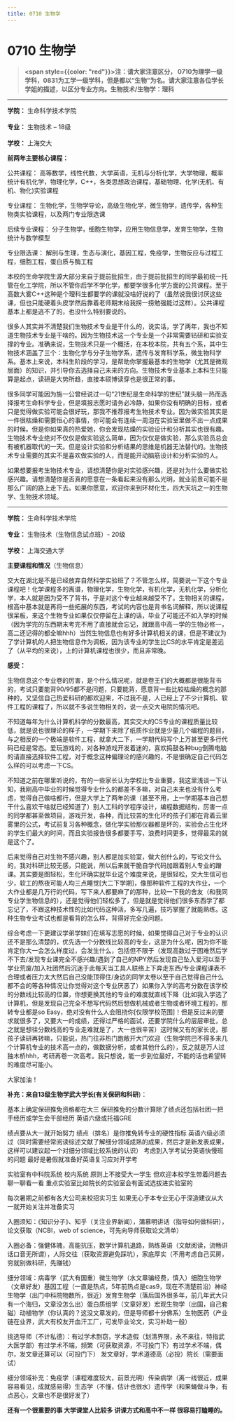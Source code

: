 ```yaml
---
title: 0710 生物学
---
```

# 0710 生物学
> **<span style={{color: "red"}}>注：请大家注意区分， 0710为理学一级学科，0831为工学一级学科，但是都以“生物”为名。请大家注意各位学长学姐的描述，以区分专业方向。生物技术/生物学：理科</span>**
---
**学院：** 生命科学技术学院<br></br>
**专业：** 生物技术 – 18级<br></br>
**学校：** 上海交大

**前两年主要核心课程：**

公共课程：
高等数学，线性代数，大学英语，无机与分析化学，大学物理，概率统计有机化学，物理化学，C++，各类思想政治课程，基础物理、化学(无机、有机、物化)实验课程

专业课程：
生物化学，生物学导论，高级生物化学，微生物学，遗传学，各种生物类实验课程，以及两门专业限选课

后续专业课程：
分子生物学，细胞生物学，应用生物信息学，发育生物学，生物统计与数学模型

专业限选课：
解剖与生理，生态与演化，基因工程，免疫学，生物反应与过程工程，细胞工程，蛋白质与酶工程

本校的生命学院生源大部分来自于提前批招生，由于提前批招生的同学最初统一托管在化工学院，所以不管你后学不学化学，都要学很多化学方面的公共课程。至于高数大雾C++这种是个理科生都要学的课就没啥好说的了（虽然说我很讨厌这些课，但也只能硬着头皮学然后靠着老师期末给我捞一捞勉强能过这样）。公共课程基本上都是逃不了的，也没什么特别要说的。

很多人其实并不清楚我们生物技术专业是干什么的，说实话，学了两年，我也不知道生物技术专业是干啥的。因为生物技术这一个专业是一个非常需要钻研和实验支撑的专业。准确来说，生物技术只是一个概括，在本校本院，共有五个系，其中生物技术涵盖了三个：生物化学与分子生物学系，遗传与发育科学系，微生物科学系。基本上来说，本科生阶段的学习，是帮助你掌握最基本的生物学（尤其是微观层面）的知识，并引导你去选择自己未来的方向。生物技术专业基本上本科生只能算是起点，读研是大势所趋，直接本硕博读穿也是很正常的事。

很多同学可能因为施一公曾经说过一句“21世纪是生命科学的世纪”就头脑一热而选择报考生命科学专业，但是填报志愿时请务必冷静，如果你没有明确的目标，或者只是觉得做实验可能会很好玩，那我不推荐报考生物技术专业。因为做实验其实是一件很枯燥和需要恒心的事情，你可能会有连续一周泡在实验室里做不出一点成果的时候。但是你如果真的热爱她，你会发现枯燥的实验设计和分析其实也很有趣。生物技术专业绝对不仅仅是做实验这么简单，因为仅仅是做实验，那么实验员总会有被机器取代的一天。但是设计实验和分析结果的思维是机器无法替代的。生物技术专业需要的其实不是喜欢做实验的人，而是能开动脑筋设计和分析实验的人。

如果想要报考生物技术专业，请想清楚你是对实验感兴趣，还是对为什么要做实验感兴趣。请想清楚你是否真的愿意在一条看起来没有那么光明，就业前景可能不是那么广阔的路上走下去。如果你愿意，欢迎你来到环材化生，四大天坑之一的生物学、生物技术领域。

---

**学院：** 生命科学技术学院<br></br>
**专业：** 生物技术（生物信息试点班）- 20级<br></br>
**学校：** 上海交通大学

**主要课程和情况**（生物信息）

交大在湖北是不是已经放弃自然科学实验班了？不管怎么样，简要说一下这个专业课程吧！化学课程多的离谱，物理化学，生物化学，有机化学，无机化学，分析化学，本人就是因为受不了背书，于是对这个专业越来越受不了。生物相关的课程，根高中基本就是再将一些拓展的东西，考试的内容也是背书名词解释，所以说课程很呆板，来这个生物专业如果仅仅停留在上课的话，毕业了可能还不如入学的时候（因为学完的东西期末考完不用了直接就会忘记，就跟高中高一学的生物必修一，高二还记得的都全嘛hhh）当然生物信息也有好多计算机相关的课，但是不建议为了学计算机的人把生物信息作为调板，因为该专业的学生比CS的水平肯定是差远了（从平均的来说），上的计算机课程也很少，而且非常晚。

**感受：**

生物信息这个专业卷的厉害，是个什么情况呢，就是卷王们的大概都是很能背书的，考试只要能背90/95都不是问题，只要能背，愿意背一些比较枯燥的概念的那种的，又坚信自己热爱科研的都欢迎来，不过我不是，人已经上了不少计算机、软件工程的课程了，所以就不多说生物相关的，说一点交大电院的情况吧。

不知道每年为什么计算机科学的分数最高，其实交大的CS专业的课程质量比较低，就是说也很理论的样子，一学期下来除了纸质作业就是少量几个编程的题目，与之相反的一个极端是软件工程，就拿大二下，一学期代码写个上万甚至更多行代码已经是常态。爱玩游戏的，对各种游戏开发着迷的，喜欢捣鼓各种bug倒腾电脑的请直接选择软件工程，对于概念这种偏理论的感兴趣的，不是很确定自己代码怎么样的可以考虑一下CS。

不知道之前在哪里听说的，有的一些家长认为学校比专业重要，我这里浅谈一下认知，我刚高中毕业的时候觉得专业什么的都差不多嘛，对自己未来也没有什么考虑，觉得自己做啥都行，但是大学上了两年的课（甚至不用，上一学期基本自己想干什么喜欢干啥就已经知道了）别人工科的学程序设计，编程数据结构，厉害一点的同学都甚至做项目，游戏开发，各种，而比较苦的生化环的孩子们都在背着云里雾里的公式，考试前复习各种概念，做化学实验那仪器都是坏的，实验会占生化环的学生们最大的时间，而且实验报告很多都要手写，浪费时间更多，觉得最呆的就是这个了。

后来觉得自己对生物不感兴趣，别人都是加实验室，做大创什么的，写论文什么的，我对科研比较无感，只能说，所以后来就干脆自学代码加跟着别人专业的蹭课。其实要是图轻松，生化环确实就毕业这个难度来说，是很轻松，交大生信可也少，软工的熬夜可能人均三点睡觉\[大二下学期\]，像那种软件工程的大作业，一个大作业都是几万行的代码，写下来人都要麻了的那种，比较一下我的舍友（和我同专业学生物信息的），还是觉得他们轻松多了，但是就是觉得他们很多东西学了都忘记了，不跟这种技术性的比如代码这种活，多写几遍，技巧掌握了就能熟练。这种生物专业考试也都是看背的怎么样，背得好完全没问题。

综合考虑一下更建议学弟学妹们在填写志愿的时候，如果觉得自己对于专业的认识还不是那么清楚的，优先选一个分数线比较高的专业，这是为什么呢，因为你不能肯定你大一会怎么样度过，会发生什么，包括但不限于（发现高数过于困难然后学不下去/发现专业课完全不感兴趣/遇到了自己的NPY然后发现自己坠入爱河以至于学业荒废/加入社团然后沉迷于此每天当工具人联络上下奔走东西/专业课程课表不合理或者压力太大然后自己没能顶得住/身边的同学太卷以至于自己觉得自己什么都不会的等各种情况让你觉得对这个专业厌恶了）如果你入学的高考分数在该学校的分数线比较高的位置，你想更换其他的专业的难度就直线下降（比如我入学选了计算机，但是发现自己完全不想写代码然后想做机械或者生物或者环境工程的，那转专业都是so Easy，绝对没有什么人会阻挠你\[仅限学校范围\]！但是反过来的要求就很多了，又要大一的成绩，还得过严格的面试，还要学院什么的层层审批，总之就是想往分数线高的专业走难就是了，大一也很辛苦）这时候又有的家长说，那孩子读研再转嘛，只能说，热门往非热门跑敞开大门欢迎（生物学院巴不得多来几个计算机专业的技术高一点的，做数据分析，或者其他什么的），反之就是万人过独木桥hhh，考研再卷一次高考。我只想说，能一步到位最好，不能的话也希望转的难度尽可能小。

大家加油！

**补充：**来自13级生物学武大学长(有关**保研和科研**)：

基本上确定保研推免资格都在大三 保研推免的分数计算除了绩点还包括社团一把手经历或学生会干部经历 英语六级或托福GRE  

绩点要从大一就开始努力 绩点（排名）是你推免转专业的硬性指标 英语六级必须过（同时需要经常阅读综述文献了解细分领域成熟的成果，然后才是新发表成果，这样可以建议起一个对细分领域比较系统的认识） 考虑到入学考试分英语快慢班的问题 最好是暑假就准备好英语复习应对开学考

实验室有中科院系统 校内系统 原则上不接受大一学生 但欢迎本校学生带着问题去聊一聊看一看 重点实验室比如院长的实验室会有面试选拔进实验室的

每次暑期之前都有各大公司来校招实习生 如果无心于本专业无心于深造建议从大一就开始关注并准备实习

入圈须知：《知识分子》、知乎（关注业界新闻），蒲慕明讲话（指导如何做科研），论文获取（NCBI，web of science，可先向导师获取论文清单）

入圈必备：强健体魄，高能抗压，数学计算机退路，熟练英语（文献阅读，流畅讲话口音无所谓），人际交往（获取资源避免踩坑），家底厚实（不用考虑自己买房，穷就别做科研，先赚钱）

细分领域：病毒学（武大有国重）微生物学（水文章骗经费，慎入）细胞生物学（文章好发）基因工程（一直是热点，5年前热点是cas9，现在不清楚前沿）神经生物学（出门中科院物数所，很近）发育生物学（落后国外很多年，前几年武大只有一个海归，文章没怎么出）蛋白质组学（文章好发）宏观生物学（出国，自己套磁）动植物学（你认真的？这没文章发的，但是导师都十分佛系）生物医药（产业链在业界，武大有校友开血汗工厂，可发毕业论文，实习补助一般）

挑选导师（不计私德）：有过学术剽窃，学术造假（划清界限，永不来往，特指武大医学部）有过学术不端，频繁（可获取资源，不可投门下）有过学术不端，偶尔，发文章还算可以（可投门下） 发文章好，学术道德高（必投）院长（需要面试）

细分领域补充：免疫学（课程难度较大，前景光明）传染病学（离一线很近，成果容易看见，成就感易得）生态学（不懂，估计也很水）遗传学（和果蝇做斗争，有点恶心，文章也不是很好发了）

**还有一个很重要的事  大学课堂人比较多 讲课方式和高中不一样 很容易打瞌睡的。**

